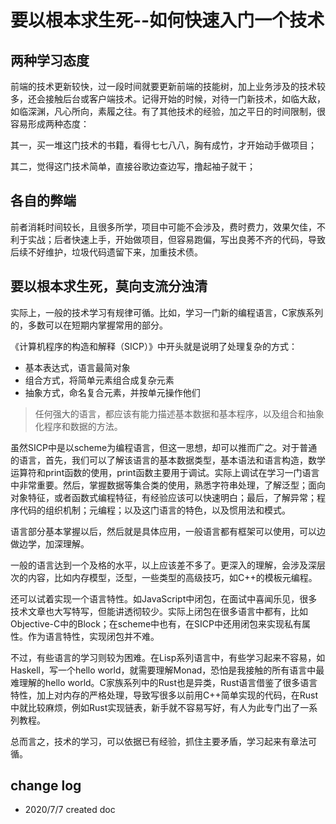 # 要以根本求生死--如何快速入门一个技术

## 两种学习态度

前端的技术更新较快，过一段时间就要更新前端的技能树，加上业务涉及的技术较多，还会接触后台或客户端技术。记得开始的时候，对待一门新技术，如临大敌，如临深渊，凡心所向，素履之往。有了其他技术的经验，加之平日的时间限制，很容易形成两种态度：

其一，买一堆这门技术的书籍，看得七七八八，胸有成竹，才开始动手做项目；

其二，觉得这门技术简单，直接谷歌边查边写，撸起袖子就干；

## 各自的弊端

前者消耗时间较长，且很多所学，项目中可能不会涉及，费时费力，效果欠佳，不利于实战；后者快速上手，开始做项目，但容易跑偏，写出良莠不齐的代码，导致后续不好维护，垃圾代码遗留下来，加重技术债。

## 要以根本求生死，莫向支流分浊清

实际上，一般的技术学习有规律可循。比如，学习一门新的编程语言，C家族系列的，多数可以在短期内掌握常用的部分。

《计算机程序的构造和解释（SICP）》中开头就是说明了处理复杂的方式：

- 基本表达式，语言最简对象
- 组合方式，将简单元素组合成复杂元素
- 抽象方式，命名复合元素，并按单元操作他们

> 任何强大的语言，都应该有能力描述基本数据和基本程序，以及组合和抽象化程序和数据的方法。

虽然SICP中是以scheme为编程语言，但这一思想，却可以推而广之。对于普通的语言，首先，我们可以了解该语言的基本数据类型，基本语法和语言构造，数学运算符和print函数的使用，print函数主要用于调试。实际上调试在学习一门语言中非常重要。然后，掌握数据等集合类的使用，熟悉字符串处理，了解泛型；面向对象特征，或者函数式编程特征，有经验应该可以快速明白；最后，了解异常；程序代码的组织机制；元编程；以及这门语言的特色，以及惯用法和模式。

语言部分基本掌握以后，然后就是具体应用，一般语言都有框架可以使用，可以边做边学，加深理解。

一般的语言达到一个及格的水平，以上应该差不多了。更深入的理解，会涉及深层次的内容，比如内存模型，泛型，一些类型的高级技巧，如C++的模板元编程。

还可以试着实现一个语言特性。如JavaScript中闭包，在面试中喜闻乐见，很多技术文章也大写特写，但能讲透彻较少。实际上闭包在很多语言中都有，比如Objective-C中的Block；在scheme中也有，在SICP中还用闭包来实现私有属性。作为语言特性，实现闭包并不难。

不过，有些语言的学习则较为困难。在Lisp系列语言中，有些学习起来不容易，如Haskell，写一个hello world，就需要理解Monad，恐怕是我接触的所有语言中最难理解的hello world。C家族系列中的Rust也是异类，Rust语言借鉴了很多语言特性，加上对内存的严格处理，导致写很多以前用C++简单实现的代码，在Rust中就比较麻烦，例如Rust实现链表，新手就不容易写好，有人为此专门出了一系列教程。

总而言之，技术的学习，可以依据已有经验，抓住主要矛盾，学习起来有章法可循。

## change log

- 2020/7/7 created doc
